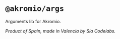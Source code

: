 # `@akromio/args`

Arguments lib for Akromio.

*Product of Spain, made in Valencia by Sia Codelabs.*